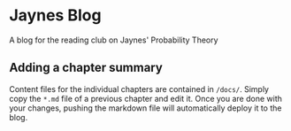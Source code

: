 # Jaynes Blog
A blog for the reading club on Jaynes' Probability Theory

## Adding a chapter summary
Content files for the individual chapters are contained in `/docs/`. Simply copy the `*.md` file of a previous chapter and edit it. Once you are done with your changes, pushing the markdown file will automatically deploy it to the blog.

